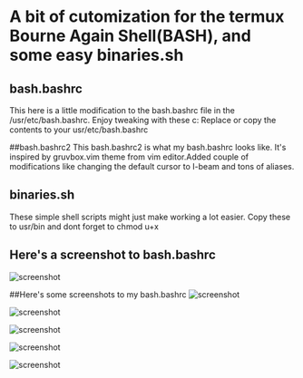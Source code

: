 # A bit of cutomization for the termux Bourne Again Shell(BASH), and some easy binaries.sh

## bash.bashrc
This here is a little modification to the bash.bashrc file in the /usr/etc/bash.bashrc. Enjoy tweaking with these c:
Replace or copy the contents to your usr/etc/bash.bashrc 

##bash.bashrc2
This bash.bashrc2 is what my bash.bashrc looks like. It's inspired by gruvbox.vim theme from vim editor.Added couple of modifications like changing the default cursor to I-beam and tons of aliases. 

## binaries.sh
These simple shell scripts might just make working a lot easier.
Copy these to usr/bin and dont forget to chmod u+x


  ## Here's a screenshot to bash.bashrc

   ![screenshot](Screenshot_2020-01-24-16-51-52.png)

  ##Here's some screenshots to my bash.bashrc
   ![screenshot](1.png)

   ![screenshot](2.png)

   ![screenshot](3.png)

   ![screenshot](4.png)

   ![screenshot](5.png)
